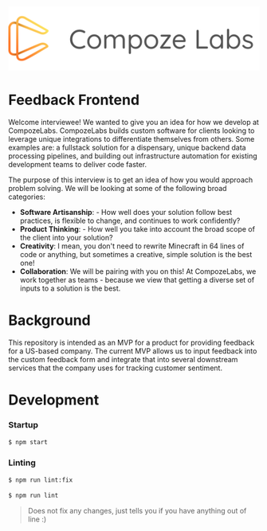 ![CompozeLabs Logo](/docs/CompozeLabsLogo512.png)
# Feedback Frontend

Welcome interviewee! We wanted to give you an idea for how we develop at CompozeLabs. CompozeLabs builds custom software for clients looking to leverage unique integrations to differentiate themselves from others. Some examples are: a fullstack solution for a dispensary, unique backend data processing pipelines, and building out infrastructure automation for existing development teams to deliver code faster. 
 
The purpose of this interview is to get an idea of how you would approach problem solving. We will be looking at some of the following broad categories:
* **Software Artisanship**: - How well does your solution follow best practices, is flexible to change, and continues to work confidently?
* **Product Thinking**: - How well you take into account the broad scope of the client into your solution?
* **Creativity**: I mean, you don't need to rewrite Minecraft in 64 lines of code or anything, but sometimes a creative, simple solution is the best one!
* **Collaboration**: We will be pairing with you on this! At CompozeLabs, we work together as teams - because we view that getting a diverse set of inputs to a solution is the best.

# Background
This repository is intended as an MVP for a product for providing feedback for a US-based company. The current MVP allows us to input feedback into the custom feedback form and integrate that into several downstream services that the company uses for tracking customer sentiment. 

# Development

### Startup
```bash
$ npm start
```

### Linting
```bash
$ npm run lint:fix
```

```bash
$ npm run lint
```
> Does not fix any changes, just tells you if you have anything out of line :)
